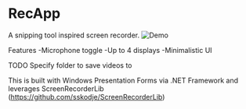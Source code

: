 # RecApp
A snipping tool inspired screen recorder.
![Demo](demo/demo.gif)

Features
-Microphone toggle
-Up to 4 displays
-Minimalistic UI

TODO
Specify folder to save videos to

This is built with Windows Presentation Forms via .NET Framework and leverages ScreenRecorderLib (https://github.com/sskodje/ScreenRecorderLib)



